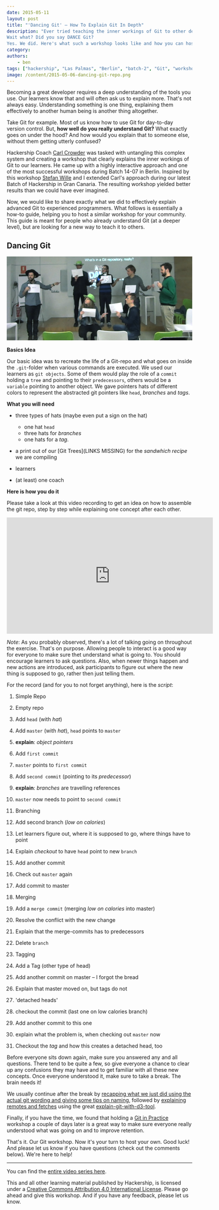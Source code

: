 ```yaml
---
date: 2015-05-11
layout: post
title: "'Dancing Git' – How To Explain Git In Depth"
description: "Ever tried teaching the inner workings of Git to other developers? It can get pretty messy, if not confusing. We came up with a somewhat unorthodox approach that has learners dance Git.
Wait what? Did you say DANCE Git?
Yes. We did. Here's what such a workshop looks like and how you can host your own!"
category:
authors:
    - ben
tags: ["hackership", "Las Palmas", "Berlin", "batch-2", "Git", "workshop", "open education"]
image: /content/2015-05-06-dancing-git-repo.png
---
```


Becoming a great developer requires a deep understanding of the tools you use. Our learners know that and will often ask us to explain more. That's not always easy. Understanding something is one thing, explaining them effectively to another human being is another thing altogether.

Take Git for example. Most of us know how to use Git for day-to-day version control. But, **how well do you really understand Git?** What exactly goes on under the hood? And how would you explain that to someone else, without them getting utterly confused?

Hackership Coach [Carl Crowder](http://community.hackership.org/users/carlio) was tasked with untangling this complex system and creating a workshop that clearly explains the inner workings of Git to our learners. He came up with a highly interactive approach and one of the most successful workshops during Batch 14-07 in Berlin. Inspired by this workshop [Stefan Wille](http://community.hackership.org/users/stefanwille/activity) and I extended Carl's approach during our latest Batch of Hackership in Gran Canaria. The resulting workshop yielded better results than we could have ever imagined.

Now, we would like to share exactly what we did to effectively explain advanced Git to experienced programmers. What follows is essentially a how-to guide, helping you to host a similar workshop for your community. This guide is meant for people who already understand Git (at a deeper level), but are looking for a new way to teach it to others.

## Dancing Git

![From our version at Batch 15-01 in Gran Canaria](/content/2015-05-06-dancing-git-repo.png)

**Basics Idea**

Our basic idea was to recreate the life of a Git-repo and what goes on inside the `.git`-folder when various commands are executed. We used our learners as `git objects`. Some of them would play the role of a  `commit` holding a `tree` and pointing to their `predecessors`, others would be a `variable` pointing to another object. We gave pointers hats of different colors to represent the abstracted git pointers like `head`, _branches_ and _tags_.


**What you will need**

 * three types of hats (maybe even put a sign on the hat)

    - one hat  `head`
    - three hats for _branches_
    - one hats for a _tag_.

 * a print out of our [Git Trees](LINKS MISSING) for the _sandwhich recipe_ we are compiling
 * learners
 * (at least) one coach

**Here is how you do it**

Please take a look at this video recording to get an idea on how to assemble the git repo, step by step while explaining one concept after each other.


<iframe style="display:block; margin: 10px auto" width="560" height="315" src="https://www.youtube.com/embed/Az40xWwNvfk" frameborder="0" allowfullscreen>&nbsp;</iframe>


_Note_: As you probably observed, there's a lot of talking going on throughout the exercise. That's on purpose. Allowing people to interact is a good way for everyone to make sure thet understand what is going to. You should encourage learners to ask questions. Also, when newer things happen and new actions are introduced, ask participants to figure out where the new thing is supposed to go, rather then just telling them.


For the record (and for you to not forget anything), here is the _script_:

1. Simple Repo

 1. Empty repo
 2. Add `head` (with _hat_)
 3. Add `master` (with _hat_), `head` points to `master`
 4. **explain**: _object pointers_
 5. Add `first commit`
 6. `master` points to `first commit`
 7. Add `second commit` (pointing to its _predecessor_)
 8. **explain**: _branches_ are travelling references
 8. `master` now needs to point to `second commit`

2. Branching

 1. Add second branch (_low on calories_)
 2. Let learners figure out, where it is supposed to go, where things have to point
 3. Explain _checkout_ to have `head` point to new `branch`
 4. Add another commit
 5. Check out `master` again
 6. Add commit to master

3. Merging

 1. Add a `merge commit` (merging _low on calories_ into master)
 2. Resolve the conflict with the new change
 3. Explain that the merge-commits has to predecessors
 4. Delete `branch`

4. Tagging

 1. Add a Tag (other type of head)
 2. Add another commit on master – I forgot the bread
 3. Explain that master moved on, but tags do not

5. 'detached heads'

 1. checkout the commit (last one on low calories branch)
 2. Add another commit to this one
 3. explain what the problem is, when checking out `master` now
 4. Checkout the _tag_ and how this creates a detached head, too


Before everyone sits down again, make sure you answered any and all questions. There tend to be quite a few, so give everyone a chance to clear up any confusions they may have and to get familiar with all these new concepts. Once everyone understood it, make sure to take a break. The brain needs it!

We usually continue after the break by [recapping what we just did using the actual git wording and giving some tips on naming](https://www.youtube.com/watch?v=W0LT5Zet91s), followed by [explaining remotes and fetches](https://www.youtube.com/watch?v=2502nyT58io) using the great [explain-git-with-d3-tool](http://onlywei.github.io/explain-git-with-d3/).

Finally, if you have the time, we found that holding a [Git in Practice](https://www.youtube.com/watch?v=ESbqb-xx24o&feature=youtu.be) workshop a couple of days later is a great way to make sure everyone really understood what was going on and to improve retention.

That's it. Our Git workshop. Now it's your turn to host your own. Good luck! And please let us know if you have questions (check out the comments below). We're here to help!

---

You can find the [entire video series here](https://www.youtube.com/playlist?list=PLKWB6x05XySH9-093bQZwVEFkIDJW7eiZ).

This and all other learning material published by Hackership, is licensed under a <a rel="license" href="http://creativecommons.org/licenses/by/4.0/">Creative Commons Attribution 4.0 International License</a>. Please go ahead and give this workshop. And if you have any feedback, please let us know.


